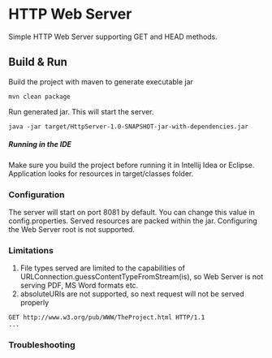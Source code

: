 # HTTP Web Server
Simple HTTP Web Server supporting GET and HEAD methods.

## Build & Run

Build the project with maven to generate executable jar
```
mvn clean package
```

Run generated jar. This will start the server.
```
java -jar target/HttpServer-1.0-SNAPSHOT-jar-with-dependencies.jar
```

##### Running in the IDE
Make sure you build the project before running it in Intellij Idea or Eclipse. Application looks for resources in target/classes folder.

### Configuration

The server will start on port 8081 by default. You can change this value in config.properties.
Served resources are packed within the jar. Configuring the Web Server root is not supported.

### Limitations
1. File types served are limited to the capabilities of URLConnection.guessContentTypeFromStream(is), so Web Server is not serving PDF, MS Word formats etc.
2. absoluteURIs are not supported, so next request will not be served properly
```
GET http://www.w3.org/pub/WWW/TheProject.html HTTP/1.1
...
```

### Troubleshooting
